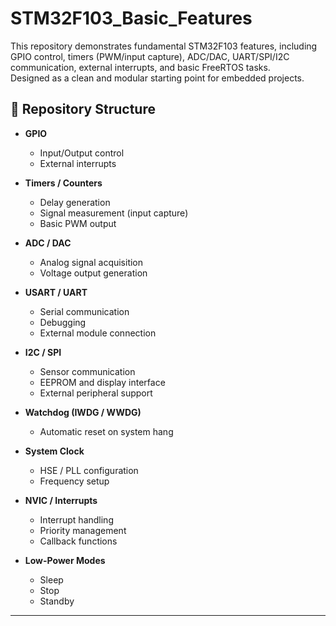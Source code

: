 # STM32F103_Basic_Features  

This repository demonstrates fundamental STM32F103 features, including GPIO control, timers (PWM/input capture), ADC/DAC, UART/SPI/I2C communication, external interrupts, and basic FreeRTOS tasks.  
Designed as a clean and modular starting point for embedded projects.  

## 📂 Repository Structure  

- **GPIO**  
  - Input/Output control  
  - External interrupts  

- **Timers / Counters**  
  - Delay generation  
  - Signal measurement (input capture)  
  - Basic PWM output  

- **ADC / DAC**  
  - Analog signal acquisition  
  - Voltage output generation  

- **USART / UART**  
  - Serial communication  
  - Debugging  
  - External module connection  

- **I2C / SPI**  
  - Sensor communication  
  - EEPROM and display interface  
  - External peripheral support  

- **Watchdog (IWDG / WWDG)**  
  - Automatic reset on system hang  

- **System Clock**  
  - HSE / PLL configuration  
  - Frequency setup  

- **NVIC / Interrupts**  
  - Interrupt handling  
  - Priority management  
  - Callback functions  

- **Low-Power Modes**  
  - Sleep  
  - Stop  
  - Standby  

---
